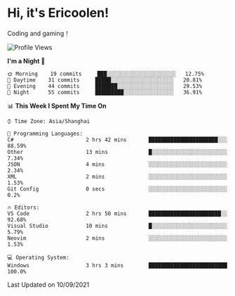 # Hi, it's Ericoolen!
Coding and gaming！

<!--START_SECTION:waka-->
![Profile Views](http://img.shields.io/badge/Profile%20Views-76-blue)

**I'm a Night 🦉** 

```text
🌞 Morning    19 commits     ███░░░░░░░░░░░░░░░░░░░░░░   12.75% 
🌆 Daytime    31 commits     █████░░░░░░░░░░░░░░░░░░░░   20.81% 
🌃 Evening    44 commits     ███████░░░░░░░░░░░░░░░░░░   29.53% 
🌙 Night      55 commits     █████████░░░░░░░░░░░░░░░░   36.91%

```


📊 **This Week I Spent My Time On** 

```text
⌚︎ Time Zone: Asia/Shanghai

💬 Programming Languages: 
C#                       2 hrs 42 mins       ██████████████████████░░░   88.59% 
Other                    13 mins             █░░░░░░░░░░░░░░░░░░░░░░░░   7.34% 
JSON                     4 mins              ░░░░░░░░░░░░░░░░░░░░░░░░░   2.34% 
XML                      2 mins              ░░░░░░░░░░░░░░░░░░░░░░░░░   1.53% 
Git Config               0 secs              ░░░░░░░░░░░░░░░░░░░░░░░░░   0.2%

🔥 Editors: 
VS Code                  2 hrs 50 mins       ███████████████████████░░   92.68% 
Visual Studio            10 mins             █░░░░░░░░░░░░░░░░░░░░░░░░   5.79% 
Neovim                   2 mins              ░░░░░░░░░░░░░░░░░░░░░░░░░   1.53%

💻 Operating System: 
Windows                  3 hrs 3 mins        █████████████████████████   100.0%

```


 Last Updated on 10/09/2021
<!--END_SECTION:waka-->

